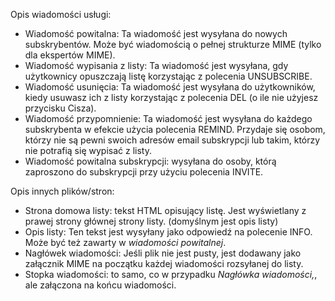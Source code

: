 Opis wiadomości usługi:
-   Wiadomość powitalna: Ta wiadomość jest wysyłana do nowych subskrybentów. Może być wiadomością o pełnej strukturze MIME (tylko dla ekspertów MIME).
-   Wiadomość wypisania z listy: Ta wiadomość jest wysyłana, gdy użytkownicy opuszczają listę korzystając z polecenia UNSUBSCRIBE.
-   Wiadomość usunięcia: Ta wiadomość jest wysyłana do użytkowników, kiedy usuwasz ich z listy korzystając z polecenia DEL (o ile nie użyjesz przycisku Cisza).
-   Wiadomość przypomnienie: Ta wiadomość jest wysyłana do każdego subskrybenta w efekcie użycia polecenia REMIND. Przydaje się osobom, którzy nie są pewni swoich adresów email subskrypcji lub takim, którzy nie potrafią się wypisać z listy.
-   Wiadomość powitalna subskrypcji: wysyłana do osoby, którą zaproszono do subskrypcji przy użyciu polecenia INVITE.

Opis innych plików/stron:
-   Strona domowa listy: tekst HTML opisujący listę. Jest wyświetlany z prawej strony głównej strony listy. (domyślnym jest opis listy)
-   Opis listy: Ten tekst jest wysyłany jako odpowiedź na polecenie INFO. Może być też zawarty w *wiadomości powitalnej*.
-   Nagłówek wiadomości: Jeśli plik nie jest pusty, jest dodawany jako załącznik MIME na początku każdej wiadomości rozsyłanej do listy.
-   Stopka wiadomości: to samo, co w przypadku *Nagłówka wiadomości,*, ale załączona na końcu wiadomości.

